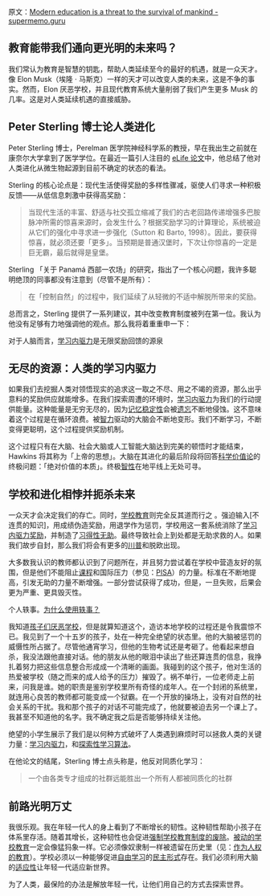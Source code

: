 原文：[Modern education is a threat to the survival of mankind - supermemo.guru](https://supermemo.guru/wiki/Modern_education_is_a_threat_to_the_survival_of_mankind)

## 教育能带我们通向更光明的未来吗？

我们常认为教育是智慧的钥匙，帮助人类延续至今的最好的机遇，就是一众天才。像 Elon Musk（埃隆 · 马斯克）一样的天才可以改变人类的未来，这是不争的事实。然而，Elon 厌恶学校，并且现代教育系统大量削弱了我们产生更多 Musk 的几率。这是对人类延续机遇的直接威胁。 

## Peter Sterling 博士论人类进化

Peter Sterling 博士，Perelman 医学院神经科学系的教授，早在我出生之前就在康奈尔大学拿到了医学学位。在最近一篇引人注目的 [eLife 论文](https://elifesciences.org/articles/36133)中，他总结了他对人类进化从微生物起源到目前不确定的状态的看法。

Sterling 的核心论点是：现代生活使得奖励的多样性骤减，驱使人们寻求一种积极反馈——从低信息刺激中获得高奖励：

> 当现代生活的丰富、舒适与社交孤立缩减了我们的古老回路传递增强多巴胺脉冲所需的惊喜来源时，会发生什么？根据奖励学习的计算理论，系统被迫从它们的强化中寻求进一步强化（Sutton 和 Barto, 1998）。因此，要获得惊喜，就必须还要「更多」。当预期是普通汉堡时，下次让你惊喜的一定是巨无霸，最后就得是皇堡。

Sterling 「关于 Panamá 西部一农场」的研究，指出了一个核心问题，我许多聪明绝顶的同事都没有注意到（尽管不是所有）：

> 在「控制自然」的过程中，我们延续了从轻微的不适中解脱所带来的奖励。

总而言之，Sterling 提供了一系列建议，其中改变教育制度被列在第一位。我认为他没有足够有力地强调他的观点。那么我将着重重申一下：

对于人脑而言，[学习内驱力](https://supermemo.guru/wiki/Learn_drive)是无限奖励回馈的源泉

## 无尽的资源：人类的学习内驱力

如果我们去挖掘人类对领悟现实的追求这一取之不尽、用之不竭的资源，那么出乎意料的奖励供应就能增多。在我们探索周遭的环境时，[学习内驱力](https://supermemo.guru/wiki/Learn_drive)为我们的行动提供能量。这种能量是无穷无尽的，因为[记忆稳定性](https://supermemo.guru/wiki/Memory_stability)会被[遗忘](https://supermemo.guru/wiki/Forgetting)不断地侵蚀。这不意味着这个过程是在循环浪费。被[智力](https://physics.aps.org/articles/v6/46)驱动的大脑会不断地变形。我们不断学习，不断变得更聪明，这个过程提供奖励机制。

这个过程只有在大脑、社会大脑或人工智能大脑达到完美的顿悟时才能结束，Hawkins 将其称为「上帝的思想」。大脑在其进化的最后阶段将回答[科学价值论](https://supermemo.guru/wiki/Goodness_of_knowledge)的终极问题：「绝对价值的本质」。终极[智性](https://en.wikipedia.org/wiki/Nous)在地平线上无处可寻。

## 学校和进化相悖并扼杀未来

一众天才会决定我们的存亡。同时，[学校教育](https://supermemo.guru/wiki/Schooling)则完全反其道而行之 。强迫输入[不连贯的知识]，用成绩伪造奖励，用退学作为惩罚，学校用这一套系统消除了[学习内驱力奖励](https://supermemo.guru/wiki/Pleasure_of_learning)，并制造了[习得性无助](https://supermemo.guru/wiki/Learned_helplessness)。最终导致社会上到处都是无助求救的人。如果我们故步自封，那么我们将会有更多的[川普](https://supermemo.guru/wiki/Donald_Trump)和脱欧出现。

大多数我认识的教师都认识到了问题所在，并且努力尝试着在学校中营造友好的氛围，但是他们不能阻止[课程](https://supermemo.guru/wiki/Curriculum)和国际压力（参见：[PISA](https://supermemo.guru/wiki/PISA)）的力量。标准在不断地提高，引发无助的力量不断增强。一部分尝试获得了成功，但是，一旦失败，后果会更为严重、更具毁灭性。

个人轶事。[为什么使用轶事？](https://supermemo.guru/wiki/Why_use_anecdotes%3F)

我知道[孩子们厌恶学校](https://supermemo.guru/wiki/Why_students_hate_school)，但是就算知道这个，造访本地学校的过程还是令我震惊不已。我见到了一个十五岁的孩子，处在一种完全绝望的状态里。他的大脑被惩罚的威慑性所占据了。尽管他通宵学习，但他的生物考试还是考砸了。他看起来想自杀，我没法跟他直接对话。他的朋友从他的眼泪中读出了些还算连贯的信息，我挣扎着努力把这些信息整合形成成一个清晰的画面。我碰到的这个孩子，他对生活的热爱被学校（随之而来的成人给予的压力）摧毁了。祸不单行，一位老师走上前来，问我是谁。她的职责是鉴别学校里所有奇怪的成年人。在一个封闭的系统里，就连用心良苦的教师都可能变成一个狱霸。在一个开放的操场上，没有对自然的社会关系的干扰。我和那个孩子的对话不可能完成了，他就要被迫去另一个课上了。我甚至不知道他的名字。我不确定我之后是否能够持续关注他。

绝望的小学生展示了我们是以何种方式破坏了人类遇到麻烦时可以拯救人类的关键力量：[学习内驱力](https://supermemo.guru/wiki/Learn_drive)，和[探索性学习算法](https://supermemo.guru/wiki/Education_counteracts_evolution)。

在他论文的结尾，Sterling 博士点头称是，他反对同质化学习：

> 一个由各类专才组成的社群远能胜出一个所有人都被同质化的社群

## 前路光明万丈

我很乐观。我在年轻一代人的身上看到了不断增长的韧性。这种韧性帮助小孩子在体系里存活。随着其增长，这种韧性也会促进[强制学校教育制度的废除](https://supermemo.guru/wiki/Abolish_compulsory_schooling)。[被动的学校教育](https://supermemo.guru/wiki/Passive_schooling)一定会像猛犸象一样。它必须像奴隶制一样被遗留在历史里（见：[作为人权的教育](https://supermemo.guru/wiki/Education_as_a_human_right)）。学校必须以一种能够促进[自由学习](https://supermemo.guru/wiki/Free_learning)的[民主形式](https://supermemo.guru/wiki/Democratic_school)存在。我们必须利用大脑的[适应性](https://supermemo.guru/wiki/Adaptability)让年轻一代适应新世界。

为了人类，最保险的办法是解放年轻一代，让他们用自己的方式去探索世界。